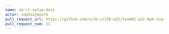 ```yaml
---
name: sm-rl-setup-docs
actor: sophiajmoore
pull_request_url: https://github.com/ucsb-cs156-w22/team02-w22-6pm-3/pull/21
pull_request_num: 21
---
```

